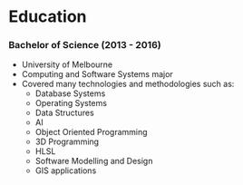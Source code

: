 # Education

### Bachelor of Science (2013 - 2016)

* University of Melbourne
* Computing and Software Systems major
* Covered many technologies and methodologies such as:
    * Database Systems
    * Operating Systems
    * Data Structures
    * AI
    * Object Oriented Programming
    * 3D Programming
    * HLSL
    * Software Modelling and Design
    * GIS applications
